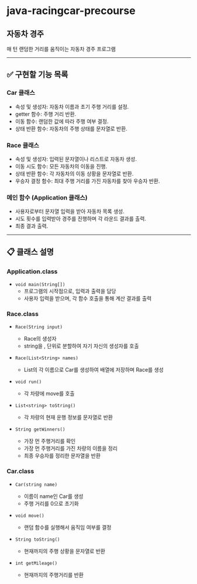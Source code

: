 # java-racingcar-precourse

## 자동차 경주
매 턴 랜덤한 거리를 움직이는 자동차 경주 프로그램

---

## ✅ 구현할 기능 목록

### Car 클래스

- 속성 및 생성자: 자동차 이름과 초기 주행 거리를 설정.
- getter 함수: 주행 거리 반환.
- 이동 함수: 랜덤한 값에 따라 주행 여부 결정.
- 상태 반환 함수: 자동차의 주행 상태를 문자열로 반환.

### Race 클래스

- 속성 및 생성자: 입력된 문자열이나 리스트로 자동차 생성.
- 이동 시도 함수: 모든 자동차의 이동을 진행.
- 상태 반환 함수: 각 자동차의 이동 상황을 문자열로 반환.
- 우승자 결정 함수: 최대 주행 거리를 가진 자동차를 찾아 우승자 반환.

### 메인 함수 (Application 클래스)

- 사용자로부터 문자열 입력을 받아 자동차 목록 생성.
- 시도 횟수를 입력받아 경주를 진행하며 각 라운드 결과를 출력.
- 최종 결과 출력.

---

## 📋 클래스 설명

### Application.class

- `void main(String[])`
    - 프로그램의 시작점으로, 입력과 출력을 담당
    - 사용자 입력을 받으며, 각 함수 호출을 통해 계산 결과를 출력

### Race.class

- `Race(String input)`
    - Race의 생성자
    - string을 , 단위로 분할하여 자기 자신의 생성자를 호출


- `Race(List<String> names)`
  - List의 각 이름으로 Car를 생성하여 배열에 저장하며 Race를 생성


- `void run()`
  - 각 차량에 move를 호출


- `List<string> toString()`
  - 각 차량의 현재 운행 정보를 문자열로 반환


- `String getWinners()`
  - 가장 먼 주행거리를 확인
  - 가장 먼 주행거리를 가진 차량의 이름을 정리
  - 최종 우승자를 정리한 문자열을 반환


### Car.class

- `Car(string name)`
    - 이름이 name인 Car를 생성
    - 주행 거리를 0으로 초기화


- `void move()`
  - 랜덤 함수를 실행해서 움직임 여부를 결정


- `String toString()`
    - 현재까지의 주행 상황을 문자열로 반환


- `int getMileage()`
  - 현재까지의 주행거리를 반환